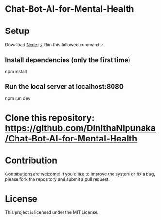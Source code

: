 # Chat-Bot-AI-for-Mental-Health
# Setup
Download [Node.js](https://nodejs.org/en/download/).
Run this followed commands:

## Install dependencies (only the first time)
npm install

## Run the local server at localhost:8080
npm run dev 

# Clone this repository: https://github.com/DinithaNipunaka/Chat-Bot-AI-for-Mental-Health

# Contribution
Contributions are welcome! If you'd like to improve the system or fix a bug, please fork the repository and submit a pull request.

# License
This project is licensed under the MIT License.

